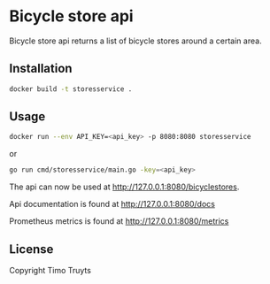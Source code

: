 # Bicycle store api

Bicycle store api returns a list of bicycle stores around a certain area.

## Installation


```bash
docker build -t storesservice .
```

## Usage

```bash
docker run --env API_KEY=<api_key> -p 8080:8080 storesservice
```

or
```bash
go run cmd/storesservice/main.go -key=<api_key>
```

The api can now be used at http://127.0.0.1:8080/bicyclestores.

Api documentation is found at http://127.0.0.1:8080/docs

Prometheus metrics is found at http://127.0.0.1:8080/metrics


## License
Copyright Timo Truyts
